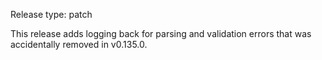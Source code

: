 Release type: patch

This release adds logging back for parsing and validation errors that was
accidentally removed in v0.135.0.
